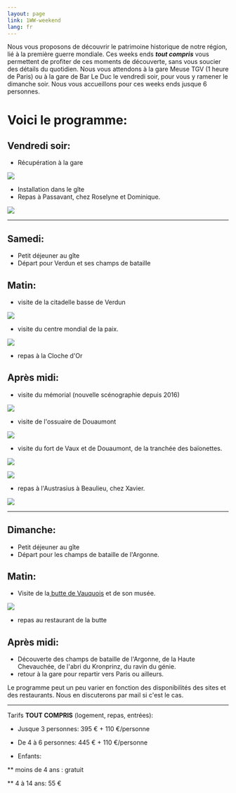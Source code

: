 ```yaml
---
layout: page
link: 1WW-weekend
lang: fr
---
```



Nous vous proposons de découvrir le patrimoine historique de notre région, lié à la première guerre mondiale.
Ces weeks ends ***tout compris*** vous permettent de profiter de ces moments de découverte, sans vous soucier des détails du quotidien.
Nous vous attendons à la gare Meuse TGV (1 heure de Paris) ou à la gare de Bar Le Duc le vendredi soir, pour vous y ramener le dimanche soir.
Nous vous accueillons pour ces weeks ends jusque 6 personnes.


 Voici le programme:
==========================

 Vendredi soir:
------------------------

* Récupération à la gare

![](/images/gareTGV.jpeg)

* Installation dans le gîte
* Repas à Passavant, chez Roselyne et Dominique.

![](/images/passavant.jpg)


***

Samedi:
------------------------
* Petit déjeuner au gîte
* Départ pour Verdun et ses champs de bataille

 Matin:
----------------------

* visite de la citadelle basse de Verdun

![](/images/citadelle.jpeg)

* visite du centre mondial de la paix.

![](/images/centreMondialDeLaPaix.jpeg)

* repas à la Cloche d'Or

Après midi: 
------------------------------

* visite du mémorial (nouvelle scénographie depuis 2016)

![](/images/memorial.jpeg)

* visite de l'ossuaire de Douaumont

![](/images/ossuaire.jpeg)

* visite du fort de Vaux et de Douaumont, de la tranchée des baïonettes.

![](/images/fortDeVaux.jpeg)

![](/images/fortDeDouaumont.jpeg)


* repas à l'Austrasius à Beaulieu, chez Xavier.

![](/images/austrasius.jpg)

***

 Dimanche:
---------------------------------------

* Petit déjeuner au gîte
* Départ pour les champs de bataille de l'Argonne.

Matin: 
-----------------------

* Visite de la<a href="http://butte-vauquois.fr/" target="_blank"> butte de Vauquois</a> et de son musée.

![](/images/vauquois.jpeg)

* repas au restaurant de la butte

Après midi: 
--------------------------

* Découverte des champs de bataille de l'Argonne, de la Haute Chevauchée, de l'abri du Kronprinz, du ravin du génie.
* retour à la gare pour repartir vers Paris ou ailleurs.

Le programme peut un peu varier en fonction des disponibilités des sites et des restaurants. Nous en discuterons par mail si c'est le cas.

---

Tarifs **TOUT COMPRIS** (logement, repas, entrées):

* Jusque 3 personnes:  395 € + 110 €/personne

* De 4 à 6 personnes: 445 € + 110 €/personne

* Enfants:

** moins de 4 ans : gratuit

** 4 à 14 ans: 55 €
